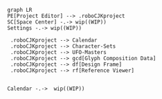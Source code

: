 
```mermaid
graph LR
PE[Project Editor] --> .roboCJKproject
SC[Space Center] -.-> wip((WIP))
Settings -.-> wip((WIP))

 .roboCJKproject --> Calendar
 .roboCJKproject --> Character-Sets
 .roboCJKproject --> UFO-Masters
 .roboCJKproject --> gcd[Glyph Composition Data]
 .roboCJKproject --> df[Design Frame]
 .roboCJKproject --> rf[Reference Viewer]


Calendar -.->  wip((WIP))

```

<!--stackedit_data:
eyJoaXN0b3J5IjpbLTU3ODQzOTM5MiwtNjQzNDU4MDYxLDY5OD
k1NzE3MCw0ODI1MDA2MTYsLTEzNzk3MDkyOF19
-->